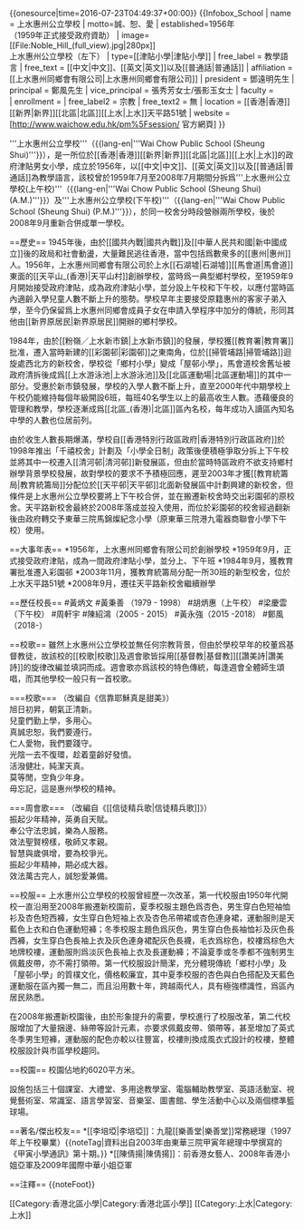 {{onesource|time=2016-07-23T04:49:37+00:00}}
{{Infobox_School | name = 上水惠州公立學校
| motto=誠、恕、愛
| established=1956年<br />（1959年正式接受政府資助）
| image=[[File:Noble_Hill_(full_view).jpg|280px]]<br>上水惠州公立學校（左下）
| type=[[津貼小學|津貼小學]]
| free_label = 教學語言
| free_text = [[中文|中文]]、[[英文|英文]]以及[[普通話|普通話]]
| affiliation = [[上水惠州同鄉會有限公司|上水惠州同鄉會有限公司]]
| president = 鄧遠明先生
| principal = 鄭風先生
| vice_principal = 張秀芳女士/張影玉女士
| faculty =  
| enrollment = 
| free_label2 = 宗教
| free_text2 = 無
| location = [[香港|香港]][[新界|新界]][[北區|北區]][[上水|上水]]天平路51號
| website = [http://www.waichow.edu.hk/pm%5Fsession/ 官方網頁]
}}

'''上水惠州公立學校'''（{{lang-en|'''Wai Chow Public School (Sheung Shui)'''}}），是一所位於[[香港|香港]][[新界|新界]][[北區|北區]][[上水|上水]]的政府津貼男女小學，成立於1956年，以[[中文|中文]]、[[英文|英文]]以及[[普通話|普通話]]為教學語言，該校曾於1959年7月至2008年7月期間分拆爲'''上水惠州公立學校(上午校)'''（{{lang-en|'''Wai Chow Public School (Sheung Shui) (A.M.)'''}}）及'''上水惠州公立學校(下午校)'''（{{lang-en|'''Wai Chow Public School (Sheung Shui) (P.M.)'''}}），於同一校舍分時段營辦兩所學校，後於2008年9月重新合併成單一學校。

==歷史==
1945年後，由於[[國共內戰|國共內戰]]及[[中華人民共和國|新中國成立]]後的政局和社會動盪，大量難民逃往香港，當中包括爲數衆多的[[惠州|惠州]]人。1956年，上水惠州同鄉會有限公司於上水[[石湖墟|石湖墟]][[馬會道|馬會道]]東面的[[天平山_(香港)|天平山村]]創辦學校，當時爲一典型鄉村學校，至1959年9月開始接受政府津貼，成為政府津貼小學，並分設上午校和下午校，以應付當時區內適齡入學兒童人數不斷上升的態勢。學校早年主要接受原籍惠州的客家子弟入學，至今仍保留爲上水惠州同鄉會成員子女在申請入學程序中加分的傳統，形同其他由[[新界原居民|新界原居民]]開辦的鄉村學校。

1984年，由於[[粉嶺／上水新市鎮|上水新市鎮]]的發展，學校獲[[教育署|教育署]]批准，遷入當時新建的[[彩園邨|彩園邨]]之東南角，位於[[掃管埔路|掃管埔路]]迴旋處西北方的新校舍，學校從「鄉村小學」變成「屋邨小學」，馬會道校舍舊址被政府清拆後成爲[[上水游泳池|上水游泳池]]及[[北區運動場|北區運動場]]的其中一部分。受惠於新市鎮發展，學校的入學人數不斷上升，直至2000年代中期學校上午校仍能維持每個年級開設6班，每班40名學生以上的最高收生人數。憑藉優良的管理和教學，學校逐漸成爲[[北區_(香港)|北區]]區內名校，每年成功入讀區內知名中學的人數也位居前列。

由於收生人數長期爆滿，學校自[[香港特別行政區政府|香港特別行政區政府]]於1998年推出「千禧校舍」計劃及「小學全日制」政策後便積極爭取分拆上下午校並將其中一校遷入[[清河邨|清河邨]]新發展區，但由於當時特區政府不欲支持鄉村辦學背景學校發展，故對學校的要求不予積極回應，遲至2003年才獲[[教育統籌局|教育統籌局]]分配位於[[天平邨|天平邨]]北面新發展區中計劃興建的新校舍，但條件是上水惠州公立學校要將上下午校合併，並在搬遷新校舍時交出彩園邨的原校舍。天平路新校舍最終於2008年落成並投入使用，而位於彩園邨的校舍經過翻新後由政府轉交予東華三院馬錦燦紀念小學（原東華三院港九電器商聯會小學下午校）使用。

==大事年表==
*1956年，上水惠州同鄉會有限公司於創辦學校
*1959年9月，正式接受政府津貼，成為一間政府津貼小學，並分上、下午班
*1984年9月，獲教育署批准遷入彩園邨
*2003年11月，獲教育統籌局分配一所30班的新型校舍，位於上水天平路51號
*2008年9月，遷往天平路新校舍繼續辦學

==歷任校長==
#黃炳文 
#黃秉善 （1979 - 1998）
#胡炳惠（上午校）
#梁慶雲（下午校）
#周軒宇
#陳紹鴻（2005 - 2015）
#黃永強（2015 -2018）
#鄭風 （2018-）

==校歌==
雖然上水惠州公立學校並無任何宗教背景，但由於學校早年的校董爲基督教徒，故該校的[[校歌|校歌]]及週會歌皆採用[[基督教|基督教]][[讚美詩|讚美詩]]的旋律改編並填詞而成。週會歌亦爲該校的特色傳統，每逢週會全體師生頌唱，而其他學校一般只有一首校歌。

===校歌===
（改編自《信靠耶穌真是甜美》）<br />
旭日初昇，朝氣正清新。<br />
兒童們勤上學，多用心。<br />
真誠忠恕，我們要遵行。<br />
仁人愛物，我們要踐守。<br />
光陰一去不復環，趁着童齡好發憤。<br />
活潑健壯，純潔天真。<br />
莫等閒，空負少年身。<br />
毋忘記，這是惠州學校的精神。

===周會歌===
（改編自《[[信徒精兵歌|信徒精兵歌]]》）<br />
振起少年精神，英勇自天賦。<br />
奉公守法忠誠，樂為人服務。<br />
效法聖賢榜樣，敬師又孝親。<br />
智慧與歲俱增，要為校爭光。<br />
振起少年精神，期必成大器。<br />
效法萬古完人，誠恕愛兼備。

==校服==
上水惠州公立學校的校服曾經歷一次改革，第一代校服由1950年代開校一直沿用至2008年搬遷新校園前，夏季校服主題色爲杏色，男生穿白色短袖恤衫及杏色短西褲，女生穿白色短袖上衣及杏色吊帶裙或杏色連身裙，運動服則是天藍色上衣和白色運動短褲；冬季校服主題色爲灰色，男生穿白色長袖恤衫及灰色長西褲，女生穿白色長袖上衣及灰色連身裙配灰色長襪，毛衣爲棕色，校褸爲棕色大地牌校褸，運動服則爲淡灰色長袖上衣及長運動褲；不論夏季或冬季都不強制男生佩戴皮帶，亦不需打領帶。第一代校服設計簡潔，充分體現傳統「鄉村小學」及「屋邨小學」的質樸文化，價格較廉宜，其中夏季校服的杏色與白色搭配及天藍色運動服在區內獨一無二，而且沿用數十年，跨越兩代人，具有極強標識性，爲區內居民熟悉。

在2008年搬遷新校園後，由於形象提升的需要，學校進行了校服改革，第二代校服增加了大量捆邊、絲帶等設計元素，亦要求佩戴皮帶、領帶等，甚至增加了英式冬季男生短褲，運動服的配色亦較以往豐富，校褸則換成風衣式設計的校褸，整體校服設計與市區學校趨同。

==校園==
校園佔地約6020平方米。

設施包括三十個課室、大禮堂、多用途教學室、電腦輔助教學室、英語活動室、視覺藝術室、常識室、語言學習室、音樂室、圖書館、學生活動中心以及兩個標準籃球場。

==著名/傑出校友==
*[[李培埡|李培埡]]：九龍[[樂善堂|樂善堂]]常務總理（1997年上午校畢業）{{noteTag|資料出自2003年由東華三院甲寅年總理中學撰寫的《甲寅小學通訊》第十期。}}
*[[陳倩揚|陳倩揚]]：前香港女藝人、2008年香港小姐亞軍及2009年國際中華小姐亞軍

==注釋==
{{noteFoot}}

[[Category:香港北區小學|Category:香港北區小學]]
[[Category:上水|Category:上水]]